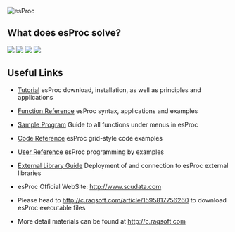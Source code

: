 ![esProc](http://www.raqsoft.com/raqesproc/update/img/esProc1.jpg)

 **What does esProc solve?**
 -----------------------------------------------------------------------------------------------------------------------
[![](https://github.com/SPLWare/esProc/blob/master/logo/1.png)](http://www.scudata.com/html/file-processor.html)
[![](https://github.com/SPLWare/esProc/blob/master/logo/2.png)](http://www.scudata.com/html/sql-enhancer.html)
[![](https://github.com/SPLWare/esProc/blob/master/logo/3.png)](http://www.scudata.com/html/report-data-source.html) 
[![](https://github.com/SPLWare/esProc/blob/master/logo/4.png)](http://www.scudata.com/html/java-computing-layer.html)



Useful Links
-----------------------------------------------------------------------------------------------------------------------

*   [Tutorial](http://doc.raqsoft.com.cn/esproc/tutorial/) esProc download, installation, as well as principles and applications
*   [Function Reference](http://doc.raqsoft.com.cn/esproc/func/) esProc syntax, applications and examples
*   [Sample Program](http://doc.raqsoft.com.cn/esproc/spd/) Guide to all functions under menus in esProc
*   [Code Reference](http://doc.raqsoft.com.cn/esproc/coderefer/ ) esProc grid-style code examples
*   [User Reference](http://doc.raqsoft.com.cn/esproc/manual/) esProc programming by examples
*   [External Library Guide](http://doc.raqsoft.com.cn/esproc/ext/) Deployment of and connection to esProc external libraries

*   esProc Official WebSite: http://www.scudata.com

*   Please head to http://c.raqsoft.com/article/1595817756260 to download esProc executable files

*   More detail materials can be found at http://c.raqsoft.com

